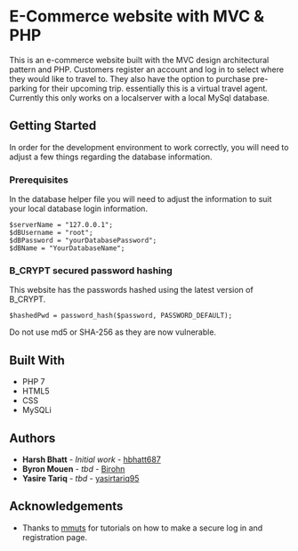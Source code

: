 # E-Commerce website with MVC & PHP
This is an e-commerce website built with the MVC design architectural pattern and PHP. Customers register an account and log in to select where they
would like to travel to. They also have the option to purchase pre-parking for their upcoming trip. essentially this is a virtual travel agent. Currently
this only works on a localserver with a local MySql database. 

## Getting Started
In order for the development environment to work correctly, you will need to adjust a few things regarding the database information.

### Prerequisites
In the database helper file you will need to adjust the information to suit your local database login information.
```
$serverName = "127.0.0.1";
$dBUsername = "root";
$dBPassword = "yourDatabasePassword";
$dBName = "YourDatabaseName";
```

### B_CRYPT secured password hashing
This website has the passwords hashed using the latest version of B_CRYPT. 
```
$hashedPwd = password_hash($password, PASSWORD_DEFAULT);
```
Do not use md5 or SHA-256 as they are now vulnerable.

## Built With
* PHP 7
* HTML5
* CSS
* MySQLi

## Authors
* **Harsh Bhatt** - *Initial work* - [hbhatt687](https://github.com/hbhatt687)
* **Byron Mouen** - *tbd* - [Birohn](https://github.com/Birohn)
* **Yasire Tariq** - *tbd* - [yasirtariq95](https://github.com/yasirtariq95)

## Acknowledgements
* Thanks to [mmuts](https://www.youtube.com/channel/UCzyuZJ8zZ-Lhfnz41DG5qLw) for tutorials on how to make a secure log in and registration page.
